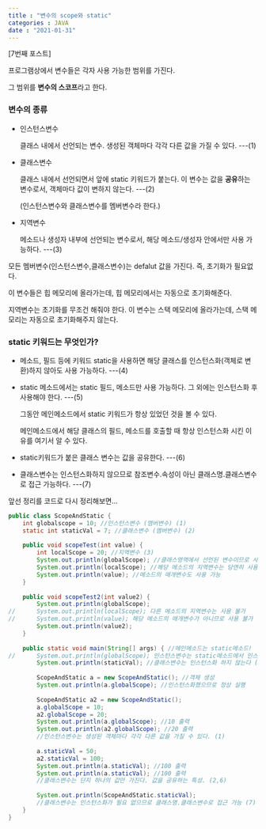 ```yaml
---
title : "변수의 scope와 static"
categories : JAVA
date : "2021-01-31"
---
```


[7번째 포스트]

프로그램상에서 변수들은 각자 사용 가능한 범위를 가진다.

그 범위를 **변수의 스코프**라고 한다.



### 변수의 종류

* 인스턴스변수

  클래스 내에서 선언되는 변수. 생성된 객체마다 각각 다른 값을 가질 수 있다. ---(1)

* 클래스변수

  클래스 내에서 선언되면서 앞에 static 키워드가 붙는다. 이 변수는 값을 **공유**하는 변수로서, 객체마다 값이 변하지 않는다. ---(2)

  (인스턴스변수와 클래스변수를 멤버변수라 한다.)

* 지역변수

  메소드나 생성자 내부에 선언되는 변수로서,  해당 메소드/생성자 안에서만 사용 가능하다. ---(3)



모든 멤버변수(인스턴스변수,클래스변수)는 defalut 값을 가진다. 즉, 초기화가 필요없다.

이 변수들은 힙 메모리에 올라가는데, 힙 메모리에서는 자동으로 초기화해준다.

지역변수는 초기화를 무조건 해줘야 한다. 이 변수는 스택 메모리에 올라가는데, 스택 메모리는 자동으로 초기화해주지 않는다.



### static 키워드는 무엇인가?

* 메소드, 필드 등에 키워드 static을 사용하면 해당 클래스를 인스턴스화(객체로 변환)하지 않아도 사용 가능하다. ---(4)

* static 메소드에서는 static 필드, 메소드만 사용 가능하다. 그 외에는 인스턴스화 후 사용해야 한다. ---(5)

  그동안 메인메소드에서 static 키워드가 항상 있었던 것을 볼 수 있다. 

  메인메소드에서 해당 클래스의 필드, 메소드를 호출할 때 항상 인스턴스화 시킨 이유를 여기서 알 수 있다.

* static키워드가 붙은 클래스 변수는 값을 공유한다. ---(6)

* 클래스변수는 인스턴스화하지 않으므로 참조변수.속성이 아닌 클래스명.클래스변수로 접근 가능하다. ---(7)



앞선 정리를 코드로 다시 정리해보면...

```java
public class ScopeAndStatic {
    int globalscope = 10; //인스턴스변수 (멤버변수) (1)
    static int staticVal = 7; //클래스변수 (멤버변수) (2)
    
    public void scopeTest(int value) {
        int localScope = 20; //지역변수 (3)
        System.out.println(globalScope); //클래스영역에서 선언된 변수이므로 사용 가능
        System.out.println(localScope); //해당 메소드의 지역변수는 당연히 사용 가능
        System.out.println(value); //메소드의 매개변수도 사용 가능
    }
    
    public void scopeTest2(int value2) {
        System.out.println(globalScope);
//      System.out.println(localScope); 다른 메소드의 지역변수는 사용 불가
//		System.out.println(value); 해당 메소드의 매개변수가 아니므로 사용 불가
        System.out.println(value2);
    }
    
    public static void main(String[] args) { //메인메소드는 static메소드!
//		System.out.println(globalScope); 인스턴스변수는 static메소드에서 인스턴스화 후 실행해야만 함! (5)
        System.out.println(staticVal); //클래스변수는 인스턴스화 하지 않는다 (4)
        
        ScopeAndStatic a = new ScopeAndStatic(); //객체 생성
        System.out.println(a.globalScope); //인스턴스화했으므로 정상 실행
        
        ScopeAndStatic a2 = new ScopeAndStatic();
        a.globalScope = 10;
        a2.globalScope = 20;
        System.out.println(a.globalScope); //10 출력
        System.out.println(a2.globalScope); //20 출력
        //인스턴스변수는 생성된 객체마다 각각 다른 값을 가질 수 있다. (1)
        
        a.staticVal = 50;
        a2.staticVal = 100;
        System.out.println(a.staticVal); //100 출력
        System.out.println(a.staticVal); //100 출력
        //클래스변수는 단지 하나의 값만 가진다. 값을 공유하는 특성. (2,6)
        
        System.out.println(ScopeAndStatic.staticVal);
        //클래스변수는 인스턴스화가 필요 없으므로 클래스명.클래스변수로 접근 가능 (7)
    }
}
```



